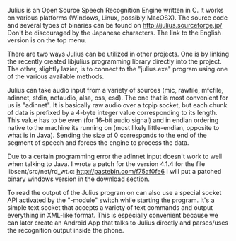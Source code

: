 Julius is an Open Source Speech Recognition Engine written in C. It works on various platforms (Windows, Linux, possibly MacOSX). The source code and several types of binaries can be found on http://julius.sourceforge.jp/ Don't be discouraged by the Japanese characters. The link to the English version is on the top menu.

There are two ways Julius can be utilized in other projects. One is by linking the recently created libjulius programming library directly into the project. The other, slightly lazier, is to connect to the "julius.exe" program using one of the various available methods.

Julius can take audio input from a variety of sources (mic, rawfile, mfcfile, adinnet, stdin, netaudio, alsa, oss, esd). The one that is most convenient for us is "adinnet". It is basically raw audio over a tcpip socket, but each chunk of data is prefixed by a 4-byte integer value corresponding to its length. This value has to be even (for 16-bit audio signal) and in endian ordering native to the machine its running on (most likely little-endian, opposite to what is in Java). Sending the size of 0 corresponds to the end of the segment of speech and forces the engine to process the data.

Due to a certain programming error the adinnet input doesn't work to well when talking to Java. I wrote a patch for the version 4.1.4 for the file libsent/src/net/rd\_wt.c: http://pastebin.com/f75af0fe6 I will put a patched binary windows version in the download section.

To read the output of the Julius program on can also use a special socket API activated by the "-module" switch while starting the program. It's a simple text socket that accepts a variety of text commands and output everything in XML-like format. This is especially convenient because we can later create an Android App that talks to Julius directly and parses/uses the recognition output inside the phone.